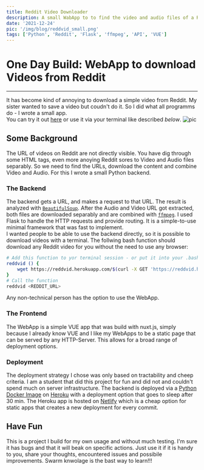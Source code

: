 ```yaml
---
title: Reddit Video Downloader
description: A small WabApp to to find the video and audio files of a Reddit post, download them, sync them and generate a new downloadlink. 
date: '2021-12-24'
pic: '/img/blog/reddvid_small.png'
tags: ['Python', 'Reddit', 'Flask', 'ffmpeg', 'API', 'VUE']
---
```


# One Day Build: WebApp to download Videos from Reddit 
---
It has become kind of annoying to download a simple video from Reddit. My sister wanted to save a video but coudn't do it. So I did what all programms do - I wrote a small app.  
You can try it out [here](https://reddvid.netlify.app/) or use it via your terminal like described *below*.
![pic](/img/blog/reddvid_small.png)

## Some Background
The URL of videos on Reddit are not directly visible. You have dig through some HTML tags, even more anoying Reddit sores to Video and Audio files separably. So we need to find the URLs, download the content and combine Video and Audio. For this I wrote a small Python backend.  

### The Backend
The backend gets a URL, and makes a request to that URL. The result is analyzed with [`BeautifulSoup`](https://www.crummy.com/software/BeautifulSoup/bs4/doc/). After the Audio and Video URL got extracted, both files are downloaded separably and are combined with [`ffmpeg`](https://ffmpeg.org/). 
I used Flask to handle the HTTP requests and provide routing. It is a simple-to-use minimal framework that was fast to implement.  
I wanted people to be able to use the backend directly, so it is possible to download videos with a terminal. The follwing bash function should download any Reddit video for you without the need to use any browser:
```bash
# Add this function to yor terminal session - or put it into your .bash_rc
reddvid () {
    wget https://reddvid.herokuapp.com/$(curl -X GET 'https://reddvid.herokuapp.com/' --form "url=\"${1}\"}"  | jq -r '.download')
}
# Call the function
reddvid <REDDIT_URL>
```
Any non-technical person has the option to use the WebApp. 
### The Frontend
The WebApp is a simple VUE app that was build with nuxt.js, simply because I already know VUE and I like my WebApps to be a static page that can be served by any HTTP-Server. This allows for a broad range of deployment options.  

### Deployment
The deployment strategy I chose was only based on tractability and cheep criteria. I am a student that did this project for fun and did not and couldn't spend much on server infrastructure. The backend is deployed via a [Python Docker Image](https://hub.docker.com/r/hegerdes/reddvid) on [Heroku](https://heroku.com/) with a deployment option that goes to sleep after 30 min. The Heroku app is hosted on [Netlify](https://www.netlify.com/) which is a cheap option for static apps that creates a new deployment for every commit.
## Have Fun
This is a project I build for my own usage and without much testing. I'm sure it has bugs and that it will beak on specific actions. Just use it if it is handy to you, share your thoughts, encountered issues and possibile improvements. Swarm knwolage is the bast way to learn!!! 